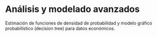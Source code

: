 # Análisis y modelado avanzados
Estimación de funciones de densidad de probabilidad y modelo gráfico probabilístico (decision tree) para datos económicos.
